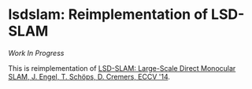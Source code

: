 # lsdslam: Reimplementation of LSD-SLAM

*Work In Progress*

This is reimplementation of [LSD-SLAM: Large-Scale Direct Monocular SLAM, J. Engel, T. Schöps, D. Cremers, ECCV '14](https://vision.in.tum.de/_media/spezial/bib/engel14eccv.pdf).
